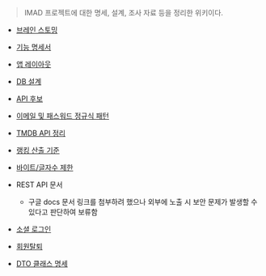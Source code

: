 > IMAD 프로젝트에 대한 명세, 설계, 조사 자료 등을 정리한 위키이다.

- [브레인 스토밍](./브레인-스토밍)

- [기능 명세서](./기능-명세서)

- [앱 레이아웃](./앱-레이아웃)

- [DB 설계](./DB-설계)

- [API 후보](./API-후보)

- [이메일 및 패스워드 정규식 패턴](./이메일-및-패스워드-정규식-패턴)

- [TMDB API 정리](./TMDB-API-정리)

- [랭킹 산출 기준](./랭킹-산출-기준)

- [바이트/글자수 제한](./글자수-제한)

- REST API 문서
  - 구글 docs 문서 링크를 첨부하려 했으나 외부에 노출 시 보안 문제가 발생할 수 있다고 판단하여 보류함

- [소셜 로그인](./소셜-로그인)

- [회원탈퇴](./회원탈퇴)

- [DTO 클래스 명세](./DTO-클래스-명세)
